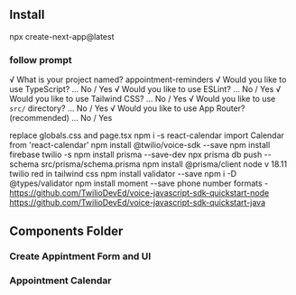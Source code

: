 ## Install
npx create-next-app@latest
### follow prompt
√ What is your project named? appointment-reminders
√ Would you like to use TypeScript? ... No / Yes
√ Would you like to use ESLint? ... No / Yes
√ Would you like to use Tailwind CSS? ... No / Yes
√ Would you like to use `src/` directory? ... No / Yes
√ Would you like to use App Router? (recommended) ... No / Yes

replace globals.css and page.tsx
npm i -s react-calendar
import Calendar from 'react-calendar'
npm install @twilio/voice-sdk --save
npm install firebase twilio -s
npm install prisma --save-dev
npx prisma db push --schema src/prisma/schema.prisma
npm install @prisma/client
node v 18.11
twilio red in tailwind css
npm install validator --save
npm i -D @types/validator
npm install moment --save
phone number formats - 
https://github.com/TwilioDevEd/voice-javascript-sdk-quickstart-node
https://github.com/TwilioDevEd/voice-javascript-sdk-quickstart-java

## Components Folder
### Create Appintment Form and UI
### Appointment Calendar